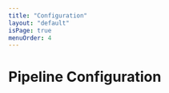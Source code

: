 ```yaml
---
title: "Configuration"
layout: "default"
isPage: true
menuOrder: 4
---
```


# Pipeline Configuration



